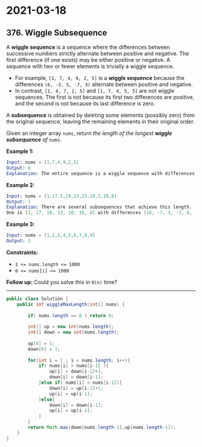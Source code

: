 # 2021-03-18

## 376. Wiggle Subsequence

A **wiggle sequence** is a sequence where the differences between successive numbers strictly alternate between positive and negative. The first difference (if one exists) may be either positive or negative. A sequence with two or fewer elements is trivially a wiggle sequence.

- For example, `[1, 7, 4, 9, 2, 5]` is a **wiggle sequence** because the differences `(6, -3, 5, -7, 3)` alternate between positive and negative.
- In contrast, `[1, 4, 7, 2, 5]` and `[1, 7, 4, 5, 5]` are not wiggle sequences. The first is not because its first two differences are positive, and the second is not because its last difference is zero.

A **subsequence** is obtained by deleting some elements (possibly zero) from the original sequence, leaving the remaining elements in their original order.

Given an integer array `nums`, return *the length of the longest **wiggle subsequence** of* `nums`.

**Example 1:**

```s
Input: nums = [1,7,4,9,2,5]
Output: 6
Explanation: The entire sequence is a wiggle sequence with differences (6, -3, 5, -7, 3).
```

**Example 2:**

```s
Input: nums = [1,17,5,10,13,15,10,5,16,8]
Output: 7
Explanation: There are several subsequences that achieve this length.
One is [1, 17, 10, 13, 10, 16, 8] with differences (16, -7, 3, -3, 6, -8).
```

**Example 3:**

```s
Input: nums = [1,2,3,4,5,6,7,8,9]
Output: 2
```

**Constraints:**

- `1 <= nums.length <= 1000`
- `0 <= nums[i] <= 1000`

**Follow up:** Could you solve this in `O(n)` time?

---

```java
public class Solution {
    public int wiggleMaxLength(int[] nums) {
        
        if( nums.length == 0 ) return 0;
        
        int[] up = new int[nums.length];
        int[] down = new int[nums.length];
        
        up[0] = 1;
        down[0] = 1;
        
        for(int i = 1 ; i < nums.length; i++){
            if( nums[i] > nums[i-1] ){
                up[i] = down[i-1]+1;
                down[i] = down[i-1];
            }else if( nums[i] < nums[i-1]){
                down[i] = up[i-1]+1;
                up[i] = up[i-1];
            }else{
                down[i] = down[i-1];
                up[i] = up[i-1];
            }
        }
        return Math.max(down[nums.length-1],up[nums.length-1]);
    }
}
```
